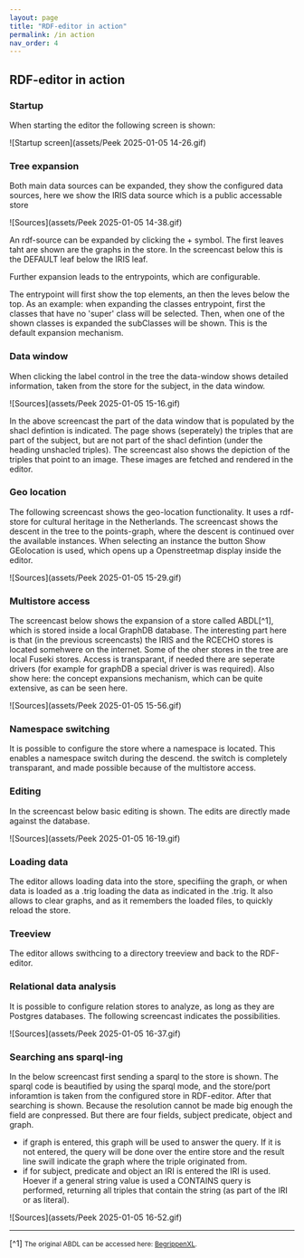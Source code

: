 ```yaml
---
layout: page
title: "RDF-editor in action"
permalink: /in action
nav_order: 4
---
```


## RDF-editor in action

### Startup
When starting the editor the following screen is shown:

![Startup screen](assets/Peek 2025-01-05 14-26.gif)


### Tree expansion
Both main data sources can be expanded, they show the configured data sources, here we show the IRIS data source which is a public accessable store

![Sources](assets/Peek 2025-01-05 14-38.gif)

An rdf-source can be expanded by clicking the + symbol. The first leaves taht are shown are the graphs in the store. In the screencast below this is the DEFAULT leaf below the IRIS leaf.

Further expansion leads to the entrypoints, which are configurable. 

The entrypoint will first show the top elements, an then the leves below
the top. As an example: when expanding the classes entrypoint, first
the classes that have no 'super' class will be selected. Then, when
one of the shown classes is expanded the subClasses will be
shown. This is the default expansion mechanism.

### Data window

When clicking the label control in the tree the data-window shows
detailed information, taken from the store for the subject, in the
data window.

![Sources](assets/Peek 2025-01-05 15-16.gif)

In the above screencast the part of the data window that is populated
by the shacl defintion is indicated. The page shows (seperately) the
triples that are part of the subject, but are not part of the shacl
defintion (under the heading unshacled triples). The screencast also shows the depiction of the triples that point to an image. These images are fetched and rendered in the editor.

### Geo location
The following screencast shows the geo-location functionality. It uses a rdf-store for cultural heritage in the Netherlands. The screencast shows the descent in the tree to the points-graph, where the descent is continued over the available instances. When selecting an instance the button Show GEolocation is used, which opens up a Openstreetmap display inside the editor.

![Sources](assets/Peek 2025-01-05 15-29.gif)

### Multistore access
The screencast below shows the expansion of a store called ABDL[^1], which is stored inside a local GraphDB database. The interesting part here is that (in the previous screencasts) the IRIS and the RCECHO stores is located somehwere on the internet. Some of the oher stores in the tree are local Fuseki stores. Access is transparant, if needed there are seperate drivers (for example for graphDB a special driver is was required). Also show here: the concept expansions mechanism, which can be quite extensive, as can be seen here.

![Sources](assets/Peek 2025-01-05 15-56.gif)

### Namespace switching

It is possible to configure the store where a namespace is located. This enables a namespace switch during the descend. the switch is completely transparant, and made possible because of the multistore access.

### Editing
In the screencast below basic editing  is shown. The edits are directly made against the database.

![Sources](assets/Peek 2025-01-05 16-19.gif)

### Loading data
The editor allows loading data into the store, specifiing the graph, or when data is loaded as a .trig loading the data as indicated in the .trig. It also allows to clear graphs, and as it remembers the loaded files, to quickly reload the store.


### Treeview
The editor allows swithcing to a directory treeview and back to the RDF-editor.

### Relational data analysis

It is possible to configure relation stores to analyze, as long as
they are Postgres databases. The following screencast indicates the
possibilities.

![Sources](assets/Peek 2025-01-05 16-37.gif)

### Searching ans sparql-ing

In the below screencast first sending a sparql to the store is shown. The sparql code is beautified by using the sparql mode, and the store/port inforamtion is taken from the configured store in RDF-editor. After that searching is shown. Because the resolution cannot be made big enough the field are conpressed. But there are four fields, subject predicate, object and graph.

- if graph is entered, this graph will be used to answer the query. If it is not entered, the query will be done over the entire store and the result line swill indicate the graph where the triple originated from.
- if for subject, predicate and object an IRI is entered the IRI is used. Hoever if a general string value is used a CONTAINS query is performed, returning all triples that contain the string (as part of the IRI or as literal).

![Sources](assets/Peek 2025-01-05 16-52.gif)


---
[^1] <small> The original ABDL can be accessed here: [BegrippenXL](https://www.begrippenxl.nl/ABDL/nl/).</small>